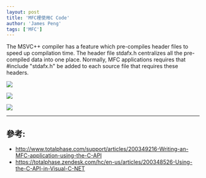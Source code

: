 ```yaml
---
layout: post
title: 'MFC裡使用C Code'
author: 'James Peng'
tags: ['MFC']
---
```


The MSVC++ compiler has a feature which pre-compiles header files to speed up compilation time. The header file stdafx.h centralizes all the pre-compiled data into one place. Normally, MFC applications requires that #include "stdafx.h" be added to each source file that requires these headers.

![](http://i.imgur.com/epXbXd9.png)

![](http://i.imgur.com/vxPAl62.png)

![](http://i.imgur.com/2Y1ReWq.png)


------------

## 參考: ##

* http://www.totalphase.com/support/articles/200349216-Writing-an-MFC-application-using-the-C-API
* https://totalphase.zendesk.com/hc/en-us/articles/200348526-Using-the-C-API-in-Visual-C-NET